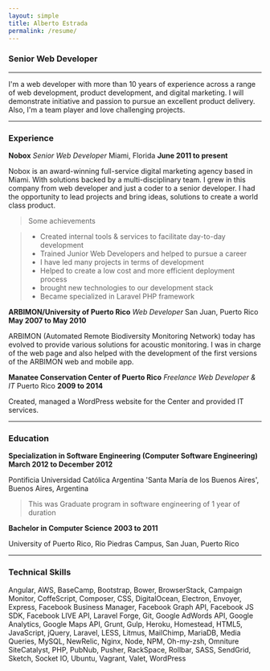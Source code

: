 ```yaml
---
layout: simple
title: Alberto Estrada
permalink: /resume/
---
```


### Senior Web Developer



------


I'm a web developer with more than 10 years of experience across a range of web development, product development, and digital marketing. I will demonstrate initiative and passion to pursue an excellent product delivery. Also, I'm a team player and love challenging projects.


------

### Experience

**Nobox** *Senior Web Developer* Miami, Florida __June 2011 to present__

Nobox is an award-winning full-service digital marketing agency based in Miami. With solutions backed by a multi-disciplinary team. I grew in this company from web developer and just a coder to a senior developer. I had the opportunity to lead projects and bring ideas, solutions to create a world class product.

> Some achievements

> * Created internal tools & services to facilitate day-to-day development
> * Trained Junior Web Developers and helped to pursue a career
> * I have led many projects in terms of development
> * Helped to create a low cost and more efficient deployment process
> * brought new technologies to our development stack
> * Became specialized in Laravel PHP framework



**ARBIMON/University of Puerto Rico** *Web Developer* San Juan, Puerto Rico __May 2007 to May 2010__

ARBIMON (Automated Remote Biodiversity Monitoring Network) today has evolved to provide various solutions for acoustic monitoring. I was in charge of the web page and also helped with the development of the first versions of the ARBIMON web and mobile app.

**Manatee Conservation Center of Puerto Rico** *Freelance Web Developer & IT* Puerto Rico __2009 to 2014__

Created, managed a WordPress website for the Center and provided IT services.


------

### Education

**Specialization in Software Engineering (Computer Software Engineering)** __March 2012 to December 2012__

Pontificia Universidad Católica Argentina 'Santa María de los Buenos Aires', Buenos Aires, Argentina

> This was Graduate program in software engineering of 1 year of duration

**Bachelor in Computer Science** __2003 to 2011__

University of Puerto Rico, Rio Piedras Campus, San Juan, Puerto Rico


------

### Technical Skills
Angular, AWS, BaseCamp, Bootstrap, Bower, BrowserStack, Campaign Monitor, CoffeScript, Composer, CSS, DigitalOcean, Electron, Envoyer, Express, Facebook Business Manager, Facebook Graph API, Facebook JS SDK, Facebook LIVE API, Laravel Forge, Git, Google AdWords API, Google Analytics, Google Maps API, Grunt, Gulp, Heroku, Homestead, HTML5, JavaScript, jQuery, Laravel, LESS, Litmus, MailChimp, MariaDB, Media Queries, MySQL, NewRelic, Nginx, Node, NPM, Oh-my-zsh, Omniture SiteCatalyst, PHP, PubNub, Pusher, RackSpace, Rollbar, SASS, SendGrid, Sketch, Socket IO, Ubuntu, Vagrant, Valet, WordPress


